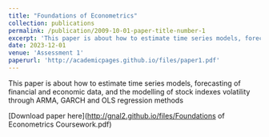 ```yaml
---
title: "Foundations of Econometrics"
collection: publications
permalink: /publication/2009-10-01-paper-title-number-1
excerpt: 'This paper is about how to estimate time series models, forecasting of financial and economic data, and the modelling of stock indexes volatility through ARMA, GARCH and OLS regression methods'
date: 2023-12-01
venue: 'Assessment 1'
paperurl: 'http://academicpages.github.io/files/paper1.pdf'
---
```

This paper is about how to estimate time series models, forecasting of financial and economic data, and the modelling of stock indexes volatility through ARMA, GARCH and OLS regression methods


[Download paper here](http://gnal2.github.io/files/Foundations of Econometrics Coursework.pdf)
